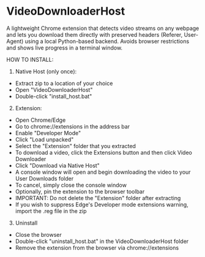 # VideoDownloaderHost
A lightweight Chrome extension that detects video streams on any webpage and lets you download them directly with preserved headers (Referer, User-Agent) using a local Python-based backend. Avoids browser restrictions and shows live progress in a terminal window.

HOW TO INSTALL:

1. Native Host (only once):
- Extract zip to a location of your choice
- Open "VideoDownloaderHost"
- Double-click "install_host.bat"
   
2. Extension:
- Open Chrome/Edge
- Go to chrome://extensions in the address bar
- Enable "Developer Mode"
- Click "Load unpacked"
- Select the "Extension" folder that you extracted
- To download a video, click the Extensions button and then click Video Downloader
- Click "Download via Native Host"
- A console window will open and begin downloading the video to your User Downloads folder
- To cancel, simply close the console window
- Optionally, pin the extension to the browser toolbar
- IMPORTANT: Do not delete the "Extension" folder after extracting
- If you wish to suppress Edge's Developer mode extensions warning, import the .reg file in the zip
   
3. Uninstall
- Close the browser
- Double-click "uninstall_host.bat" in the VideoDownloaderHost folder
- Remove the extension from the browser via chrome://extensions
